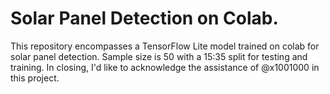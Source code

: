 # Solar Panel Detection on Colab.
This repository encompasses a TensorFlow Lite model trained on colab for solar panel detection. Sample size is 50 with a 15:35 split for testing and training. In closing, I'd like to acknowledge the assistance of @x1001000 in this project.
